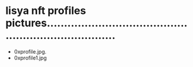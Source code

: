 # lisya nft profiles pictures.........................................................................
- 0xprofile.jpg.
- 0xprofile1.jpg
